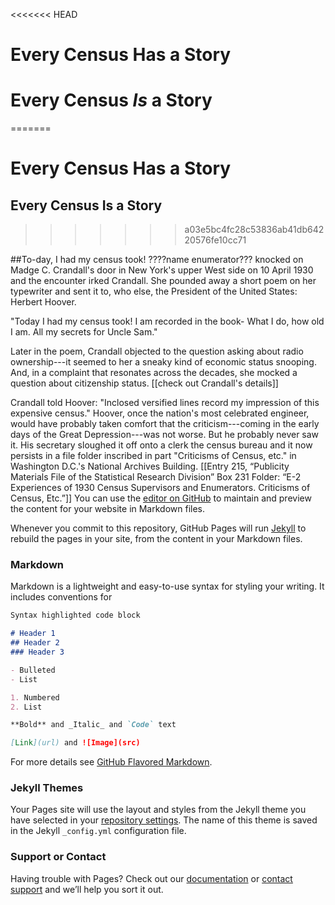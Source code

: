<<<<<<< HEAD
# Every Census **Has** a Story
# Every Census _Is_ a Story
=======
# Every Census Has a Story
## Every Census Is a Story
>>>>>>> a03e5bc4fc28c53836ab41db64220576fe10cc71

##To-day, I had my census took!
????name enumerator??? knocked on Madge C. Crandall's door in New York's upper West side on 10 April 1930 and the encounter irked Crandall. She pounded away a short poem on her typewriter and sent it to, who else, the President of the United States: Herbert Hoover.

"Today I had my census took!
I am recorded in the book-
What I do, how old I am.
All my secrets for Uncle Sam."

Later in the poem, Crandall objected to the question asking about radio ownership---it seemed to her a sneaky kind of economic status snooping. And, in a complaint that resonates across the decades, she mocked a question about citizenship status. [[check out Crandall's details]]

Crandall told Hoover: "Inclosed versified lines record my impression of this expensive census." Hoover, once the nation's most celebrated engineer, would have probably taken comfort that the criticism---coming in the early days of the Great Depression---was not worse. But he probably never saw it. His secretary sloughed it off onto a clerk the census bureau and it now persists in a file folder inscribed in part "Criticisms of Census, etc." in Washington D.C.'s National Archives Building. [[Entry 215, “Publicity Materials File of the Statistical Research Division” Box 231 Folder: “E-2 Experiences of 1930 Census Supervisors and Enumerators. Criticisms of Census, Etc.”]]
You can use the [editor on GitHub](https://github.com/danbouk/censusstories/edit/master/README.md) to maintain and preview the content for your website in Markdown files.

Whenever you commit to this repository, GitHub Pages will run [Jekyll](https://jekyllrb.com/) to rebuild the pages in your site, from the content in your Markdown files.

### Markdown

Markdown is a lightweight and easy-to-use syntax for styling your writing. It includes conventions for

```markdown
Syntax highlighted code block

# Header 1
## Header 2
### Header 3

- Bulleted
- List

1. Numbered
2. List

**Bold** and _Italic_ and `Code` text

[Link](url) and ![Image](src)
```

For more details see [GitHub Flavored Markdown](https://guides.github.com/features/mastering-markdown/).

### Jekyll Themes

Your Pages site will use the layout and styles from the Jekyll theme you have selected in your [repository settings](https://github.com/danbouk/censusstories/settings). The name of this theme is saved in the Jekyll `_config.yml` configuration file.

### Support or Contact

Having trouble with Pages? Check out our [documentation](https://help.github.com/categories/github-pages-basics/) or [contact support](https://github.com/contact) and we’ll help you sort it out.
